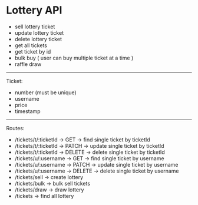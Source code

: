 # Lottery API

- sell lottery ticket
- update lottery ticket
- delete lottery ticket
- get all tickets
- get ticket by id
- bulk buy ( user can buy multiple ticket at a time )
- raffle draw

---

Ticket:

- number (must be unique)
- username
- price
- timestamp

---

Routes:

- /tickets/t/:ticketId -> GET -> find single ticket by ticketId
- /tickets/t/:ticketId -> PATCH -> update single ticket by ticketId
- /tickets/t/:ticketId -> DELETE -> delete single ticket by ticketId
- /tickets/u/:username -> GET -> find single ticket by username
- /tickets/u/:username -> PATCH -> update single ticket by username
- /tickets/u/:username -> DELETE -> delete single ticket by username
- /tickets/sell -> create lottery
- /tickets/bulk -> bulk sell tickets
- /tickets/draw -> draw lottery
- /tickets -> find all lottery
